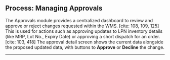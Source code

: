 ## Process: Managing Approvals

The Approvals module provides a centralized dashboard to review and approve or reject changes requested within the WMS. [cite: 108, 109, 125] This is used for actions such as approving updates to LPN inventory details (like MRP, Lot No., Expiry Date) or approving a short dispatch for an order. [cite: 103, 418] The approval detail screen shows the current data alongside the proposed updated data, with buttons to **Approve** or **Decline** the change. 

---